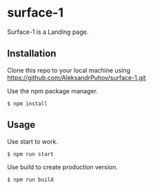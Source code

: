 # surface-1

Surface-1 is a Landing page.

## Installation

Clone this repo to your local machine using https://github.com/AleksandrPuhov/surface-1.git

Use the npm package manager.

```npm
$ npm install
```

## Usage

Use start to work.

```npm
$ npm run start
```

Use build to create production version.

```npm
$ npm run build
```
